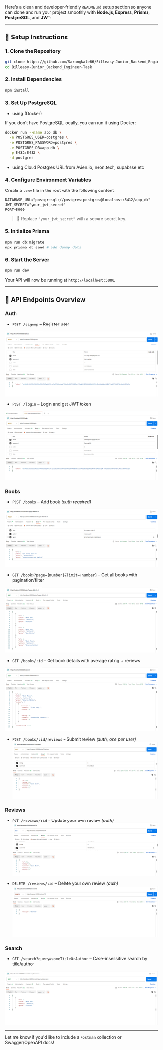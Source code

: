 Here's a clean and developer-friendly `README.md` setup section so anyone can clone and run your project smoothly with **Node.js**, **Express**, **Prisma**, **PostgreSQL**, and **JWT**:

---

## 🚀 Setup Instructions

### 1. Clone the Repository

```bash
git clone https://github.com/Sarangkale66/Billeasy-Junior_Backend_Engineer-Task
cd Billeasy-Junior_Backend_Engineer-Task
```

### 2. Install Dependencies

```bash
npm install
```

### 3. Set Up PostgreSQL 
- using (Docker)

If you don’t have PostgreSQL locally, you can run it using Docker:

```bash
docker run --name app_db \
  -e POSTGRES_USER=postgres \
  -e POSTGRES_PASSWORD=postgres \
  -e POSTGRES_DB=app_db \
  -p 5432:5432 \
  -d postgres
```

- using Cloud Postgres URL from Avien.io, neon.tech, supabase etc

### 4. Configure Environment Variables

Create a `.env` file in the root with the following content:

```
DATABASE_URL="postgresql://postgres:postgres@localhost:5432/app_db"
JWT_SECRET="your_jwt_secret"
PORT=5000
```

> 🔐 Replace `"your_jwt_secret"` with a secure secret key.

### 5. Initialize Prisma

```bash
npm run db:migrate
npx prisma db seed # add dummy data
```

### 6. Start the Server

```bash
npm run dev
```

Your API will now be running at `http://localhost:5000`.

---

## 🧪 API Endpoints Overview

### Auth

* `POST /signup` – Register user

![/signup](./images/Signup.png)

* `POST /login` – Login and get JWT token

![/login](./images/Login.png)

### Books

* `POST /books` – Add book *(auth required)*

![/books](./images/Books2.png)

* `GET /books?page={number}&limit={number}` – Get all books with pagination/filter

![/books](./images/Books1.png)

* `GET /books/:id` – Get book details with average rating + reviews

![/books/:id](./images/Books4.png)

* `POST /books/:id/reviews` – Submit review *(auth, one per user)*
![/books/:id/reviews](./images/Books3.png)


### Reviews

* `PUT /reviews/:id` – Update your own review *(auth)*
![/reviews/:id](./images/ReviewUpdate.png)

* `DELETE /reviews/:id` – Delete your own review *(auth)*
![/reviews/:id](./images/ReviewDelete.png)

### Search

* `GET /search?query=someTitleOrAuthor` – Case-insensitive search by title/author

![/reviews/:id](./images/Search.png)

---

Let me know if you'd like to include a `Postman` collection or Swagger/OpenAPI docs!
